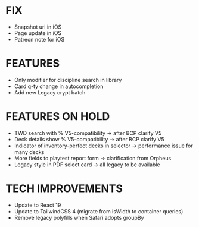# FIX
- Snapshot url in iOS
- Page update in iOS
- Patreon note for iOS

# FEATURES
- Only modifier for discipline search in library
- Card q-ty change in autocompletion
- Add new Legacy crypt batch

# FEATURES ON HOLD
- TWD search with % V5-compatibility -> after BCP clarify V5
- Deck details show % V5-compatibility -> after BCP clarify V5
- Indicator of inventory-perfect decks in selector -> performance issue for many decks
- More fields to playtest report form -> clarification from Orpheus
- Legacy style in PDF select card -> all legacy to be available

# TECH IMPROVEMENTS
- Update to React 19
- Update to TailwindCSS 4 (migrate from isWidth to container queries)
- Remove legacy polyfills when Safari adopts groupBy

